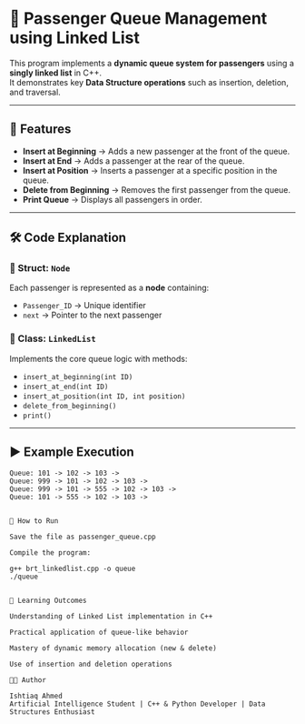 # 🚌 Passenger Queue Management using Linked List  

This program implements a **dynamic queue system for passengers** using a **singly linked list** in C++.  
It demonstrates key **Data Structure operations** such as insertion, deletion, and traversal.  

---

## 📌 Features  

- **Insert at Beginning** → Adds a new passenger at the front of the queue.  
- **Insert at End** → Adds a passenger at the rear of the queue.  
- **Insert at Position** → Inserts a passenger at a specific position in the queue.  
- **Delete from Beginning** → Removes the first passenger from the queue.  
- **Print Queue** → Displays all passengers in order.  

---

## 🛠 Code Explanation  

### 🔹 Struct: `Node`  
Each passenger is represented as a **node** containing:  
- `Passenger_ID` → Unique identifier  
- `next` → Pointer to the next passenger  

### 🔹 Class: `LinkedList`  
Implements the core queue logic with methods:  
- `insert_at_beginning(int ID)`  
- `insert_at_end(int ID)`  
- `insert_at_position(int ID, int position)`  
- `delete_from_beginning()`  
- `print()`  

---

## ▶️ Example Execution  

```text
Queue: 101 -> 102 -> 103 -> 
Queue: 999 -> 101 -> 102 -> 103 -> 
Queue: 999 -> 101 -> 555 -> 102 -> 103 -> 
Queue: 101 -> 555 -> 102 -> 103 ->


🚀 How to Run

Save the file as passenger_queue.cpp

Compile the program:

g++ brt_linkedlist.cpp -o queue
./queue


🎯 Learning Outcomes

Understanding of Linked List implementation in C++

Practical application of queue-like behavior

Mastery of dynamic memory allocation (new & delete)

Use of insertion and deletion operations

👨‍💻 Author

Ishtiaq Ahmed
Artificial Intelligence Student | C++ & Python Developer | Data Structures Enthusiast
